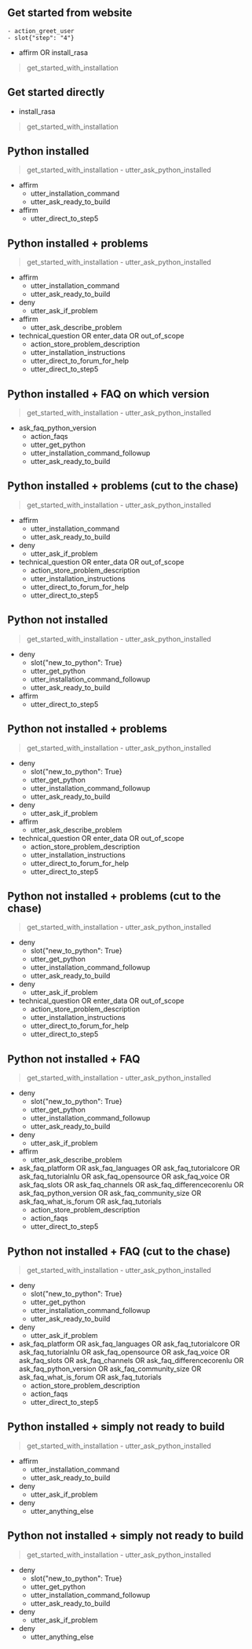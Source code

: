 <!-- Checkpoints -->
## Get started from website
    - action_greet_user
    - slot{"step": "4"}
* affirm OR install_rasa
> get_started_with_installation

## Get started directly
* install_rasa
> get_started_with_installation


<!-- Stories -->
## Python installed
> get_started_with_installation
    - utter_ask_python_installed
* affirm
    - utter_installation_command
    - utter_ask_ready_to_build
* affirm
    - utter_direct_to_step5

## Python installed + problems
> get_started_with_installation
    - utter_ask_python_installed
* affirm
    - utter_installation_command
    - utter_ask_ready_to_build
* deny
    - utter_ask_if_problem
* affirm
    - utter_ask_describe_problem
* technical_question OR enter_data OR out_of_scope
    - action_store_problem_description
    - utter_installation_instructions
    - utter_direct_to_forum_for_help
    - utter_direct_to_step5

## Python installed + FAQ on which version
> get_started_with_installation
    - utter_ask_python_installed
* ask_faq_python_version
    - action_faqs
    - utter_get_python
    - utter_installation_command_followup
    - utter_ask_ready_to_build

## Python installed + problems (cut to the chase)
> get_started_with_installation
    - utter_ask_python_installed
* affirm
    - utter_installation_command
    - utter_ask_ready_to_build
* deny
    - utter_ask_if_problem
* technical_question OR enter_data OR out_of_scope
    - action_store_problem_description
    - utter_installation_instructions
    - utter_direct_to_forum_for_help
    - utter_direct_to_step5

## Python not installed
> get_started_with_installation
    - utter_ask_python_installed
* deny
    - slot{"new_to_python": True}
    - utter_get_python
    - utter_installation_command_followup
    - utter_ask_ready_to_build
* affirm
    - utter_direct_to_step5

## Python not installed + problems
> get_started_with_installation
    - utter_ask_python_installed
* deny
    - slot{"new_to_python": True}
    - utter_get_python
    - utter_installation_command_followup
    - utter_ask_ready_to_build
* deny
    - utter_ask_if_problem
* affirm
    - utter_ask_describe_problem
* technical_question OR enter_data OR out_of_scope
    - action_store_problem_description
    - utter_installation_instructions
    - utter_direct_to_forum_for_help
    - utter_direct_to_step5

## Python not installed + problems (cut to the chase)
> get_started_with_installation
    - utter_ask_python_installed
* deny
    - slot{"new_to_python": True}
    - utter_get_python
    - utter_installation_command_followup
    - utter_ask_ready_to_build
* deny
    - utter_ask_if_problem
* technical_question OR enter_data OR out_of_scope
    - action_store_problem_description
    - utter_installation_instructions
    - utter_direct_to_forum_for_help
    - utter_direct_to_step5

## Python not installed + FAQ
> get_started_with_installation
    - utter_ask_python_installed
* deny
    - slot{"new_to_python": True}
    - utter_get_python
    - utter_installation_command_followup
    - utter_ask_ready_to_build
* deny
    - utter_ask_if_problem
* affirm
    - utter_ask_describe_problem
* ask_faq_platform OR ask_faq_languages OR ask_faq_tutorialcore OR ask_faq_tutorialnlu OR ask_faq_opensource OR ask_faq_voice OR ask_faq_slots OR ask_faq_channels OR ask_faq_differencecorenlu OR ask_faq_python_version OR ask_faq_community_size OR ask_faq_what_is_forum OR ask_faq_tutorials
    - action_store_problem_description
    - action_faqs
    - utter_direct_to_step5

## Python not installed + FAQ (cut to the chase)
> get_started_with_installation
    - utter_ask_python_installed
* deny
    - slot{"new_to_python": True}
    - utter_get_python
    - utter_installation_command_followup
    - utter_ask_ready_to_build
* deny
    - utter_ask_if_problem
* ask_faq_platform OR ask_faq_languages OR ask_faq_tutorialcore OR ask_faq_tutorialnlu OR ask_faq_opensource OR ask_faq_voice OR ask_faq_slots OR ask_faq_channels OR ask_faq_differencecorenlu OR ask_faq_python_version OR ask_faq_community_size OR ask_faq_what_is_forum OR ask_faq_tutorials
    - action_store_problem_description
    - action_faqs
    - utter_direct_to_step5

## Python installed + simply not ready to build
> get_started_with_installation
    - utter_ask_python_installed
* affirm
    - utter_installation_command
    - utter_ask_ready_to_build
* deny
    - utter_ask_if_problem
* deny
    - utter_anything_else

## Python not installed + simply not ready to build
> get_started_with_installation
    - utter_ask_python_installed
* deny
    - slot{"new_to_python": True}
    - utter_get_python
    - utter_installation_command_followup
    - utter_ask_ready_to_build
* deny
    - utter_ask_if_problem
* deny
    - utter_anything_else



